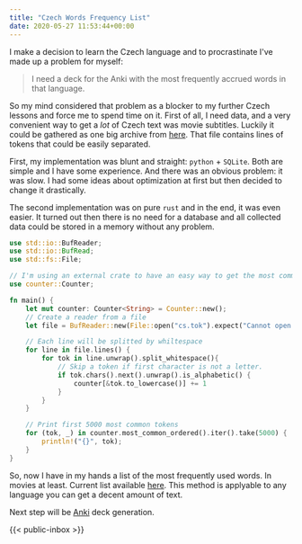 ```yaml
---
title: "Czech Words Frequency List"
date: 2020-05-27 11:53:44+00:00
---
```

 I make a decision to learn the Czech language and to procrastinate I've made up a problem for myself:

> I need a deck for the Anki with the most frequently accrued words in that language.

So my mind considered that problem as a blocker to my further Czech lessons and force me to spend time on it.
First of all, I need data, and a very convenient way to get a *lot* of Czech text was movie subtitles. Luckily it could be gathered as one big archive from [here](https://object.pouta.csc.fi/OPUS-OpenSubtitles/v2018/mono/cs.tok.gz). That file contains lines of tokens that could be easily separated.

First, my implementation was blunt and straight: `python` + `SQLite`. Both are simple and I have some experience. And there was an obvious problem: it was slow. I had some ideas about optimization at first but then decided to change it drastically.

The second implementation was on pure `rust` and in the end, it was even easier. It turned out then there is no need for a database and all collected data could be stored in a memory without any problem.

```rust
use std::io::BufReader;
use std::io::BufRead;
use std::fs::File;

// I'm using an external crate to have an easy way to get the most common items.
use counter::Counter;

fn main() {
    let mut counter: Counter<String> = Counter::new();
    // Create a reader from a file
    let file = BufReader::new(File::open("cs.tok").expect("Cannot open file."));

    // Each line will be splitted by whiltespace
    for line in file.lines() {
        for tok in line.unwrap().split_whitespace(){
            // Skip a token if first character is not a letter.
            if tok.chars().next().unwrap().is_alphabetic() {
                counter[&tok.to_lowercase()] += 1
            }
        }
    }

    // Print first 5000 most common tokens
    for (tok, _) in counter.most_common_ordered().iter().take(5000) {
        println!("{}", tok);
    }
}
```

So, now I have in my hands a list of the most frequently used words. In movies at least. Current list available [here](/czfrq.tar.gz). This method is applyable to any language you can get a decent amount of text.

Next step will be [Anki](https://ankiweb.net/) deck generation.


 

 {{< public-inbox \>}}